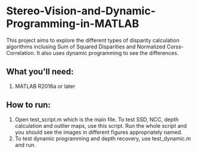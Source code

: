# Stereo-Vision-and-Dynamic-Programming-in-MATLAB
This project aims to explore the different types of disparity calculation algorithms inclusing Sum of Squared Disparities and Normalized Corss-Correlation. It also uses dynamic programming to see the differences.

## What you'll need:

1. MATLAB R2016a or later

## How to run:

1. Open test_script.m which is the main file. To test SSD, NCC, depth calculation and outlier maps, use this script. Run the whole script and you should see the images in different figures appropriately named.
2. To test dynamic programming and depth recovery, use test_dynamic.m and run.
